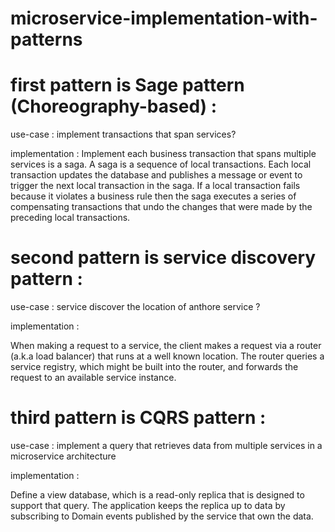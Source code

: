 # microservice-implementation-with-patterns

# first pattern is Sage pattern (Choreography-based) : 

use-case :
implement transactions that span services?


implementation : 
Implement each business transaction that spans multiple services is a saga. A saga is a sequence of local transactions. Each local transaction updates the database and publishes a message or event to trigger the next local transaction in the saga. If a local transaction fails because it violates a business rule then the saga executes a series of compensating transactions that undo the changes that were made by the preceding local transactions.



# second pattern is service discovery pattern : 

use-case :
service discover the location of anthore service ?

implementation : 

When making a request to a service, the client makes a request via a router (a.k.a load balancer) that runs at a well known location. The router queries a service registry, which might be built into the router, and forwards the request to an available service instance.

# third  pattern is CQRS pattern : 

use-case :
implement a query that retrieves data from multiple services in a microservice architecture

implementation : 

Define a view database, which is a read-only replica that is designed to support that query. The application keeps the replica up to data by subscribing to Domain events published by the service that own the data.
